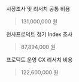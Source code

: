 시장조사 및 리서치 공통 비용
> 131,000,000 원

전사프로덕트 정기 Index 조사
> 87,894,000 원

프로덕트 운영 CX 리서치 비용
> 122,600,000 원